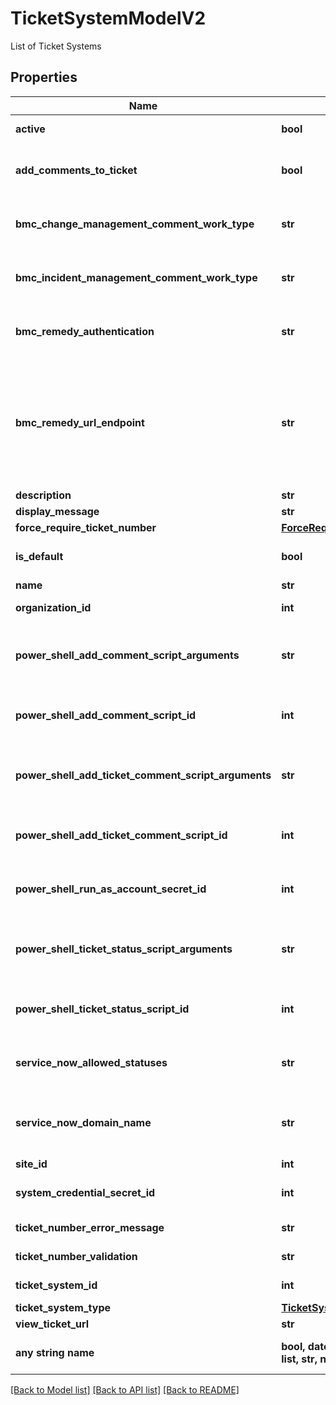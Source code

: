 # TicketSystemModelV2

List of Ticket Systems

## Properties
Name | Type | Description | Notes
------------ | ------------- | ------------- | -------------
**active** | **bool** | Ticket System Active status | [optional] 
**add_comments_to_ticket** | **bool** | Send comment to your integrated Ticket System and add it to the incident or change request. | [optional] 
**bmc_change_management_comment_work_type** | **str** | BMC Remedy Incident Management integration only.  Select work type for comments added. | [optional] 
**bmc_incident_management_comment_work_type** | **str** | BMC Remedy Incident Management integration only.  Select work type for comments added. | [optional] 
**bmc_remedy_authentication** | **str** | BMC Remedy integration only. Authentication value that usually represents a login server. | [optional] 
**bmc_remedy_url_endpoint** | **str** | BMC Remedy integration only.  The SOAP URL endpoint for the BMC Remedy Incident or Change Management.  Should be the CHG_ChangeInterface_WS or HPD_IncidentInterface_WS endpoint. | [optional] 
**description** | **str** | Ticket System Description | [optional] 
**display_message** | **str** | Ticket System Ticket Title | [optional] 
**force_require_ticket_number** | [**ForceRequireTicketSystemOptions**](ForceRequireTicketSystemOptions.md) |  | [optional] 
**is_default** | **bool** | Indicates the Ticket System is the default choice. | [optional] 
**name** | **str** | Ticket System Name | [optional] 
**organization_id** | **int** | Ticket System Organization Id | [optional] 
**power_shell_add_comment_script_arguments** | **str** | PowerShell integration only.  Optional arguments for the comment script.  Arguemnts are separated by a space. | [optional] 
**power_shell_add_comment_script_id** | **int** | PowerShell integration only.  Custom PowerSHell script to add a comment to a ticket system. | [optional] 
**power_shell_add_ticket_comment_script_arguments** | **str** | PowerShell integration only.  Optional arguments for the ticket comment script.  Arguemnts are separated by a space. | [optional] 
**power_shell_add_ticket_comment_script_id** | **int** | PowerShell integration only.  Custom PowerSHell script to add a comment to a ticket in a ticket system. | [optional] 
**power_shell_run_as_account_secret_id** | **int** | PowerShell integration only.  Secret Id for credentials to use to run the Powershell. | [optional] 
**power_shell_ticket_status_script_arguments** | **str** | PowerShell integration only.  Optional arguments for the ticket status script.  Arguemnts are separated by a space. | [optional] 
**power_shell_ticket_status_script_id** | **int** | Powreshell Integration only.  Custom PowerShell script to get the ticket status. | [optional] 
**service_now_allowed_statuses** | **str** | ServiceNow integration only.  Statuses to accept from ServiceNow separated by commas. | [optional] 
**service_now_domain_name** | **str** | ServiceNow integration only. The domain name that hosts the RESTful web services for Ticket System integration. | [optional] 
**site_id** | **int** | Ticket System Site | [optional] 
**system_credential_secret_id** | **int** | Privilged Secret Id for credentials to connect to integrated Ticket Systems. | [optional] 
**ticket_number_error_message** | **str** | Ticket Number Validation Error Message | [optional] 
**ticket_number_validation** | **str** | Ticket Number Validation Regex | [optional] 
**ticket_system_id** | **int** | The unique Id of the ticket system. | [optional] 
**ticket_system_type** | [**TicketSystemTypes**](TicketSystemTypes.md) |  | [optional] 
**view_ticket_url** | **str** | Ticket System URL pattern | [optional] 
**any string name** | **bool, date, datetime, dict, float, int, list, str, none_type** | any string name can be used but the value must be the correct type | [optional]

[[Back to Model list]](../README.md#documentation-for-models) [[Back to API list]](../README.md#documentation-for-api-endpoints) [[Back to README]](../README.md)


